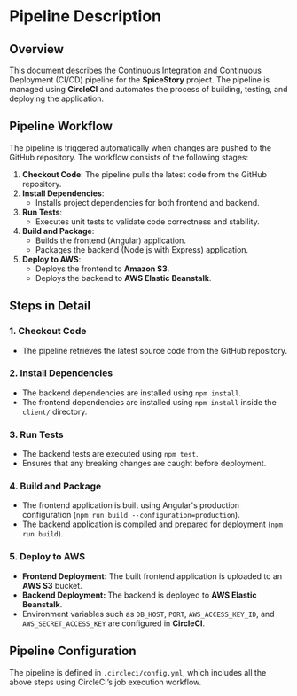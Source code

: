 # Pipeline Description

## Overview

This document describes the Continuous Integration and Continuous Deployment (CI/CD) pipeline for the **SpiceStory** project. The pipeline is managed using **CircleCI** and automates the process of building, testing, and deploying the application.

## Pipeline Workflow

The pipeline is triggered automatically when changes are pushed to the GitHub repository. The workflow consists of the following stages:

1. **Checkout Code**: The pipeline pulls the latest code from the GitHub repository.
2. **Install Dependencies**:
   - Installs project dependencies for both frontend and backend.
3. **Run Tests**:
   - Executes unit tests to validate code correctness and stability.
4. **Build and Package**:
   - Builds the frontend (Angular) application.
   - Packages the backend (Node.js with Express) application.
5. **Deploy to AWS**:
   - Deploys the frontend to **Amazon S3**.
   - Deploys the backend to **AWS Elastic Beanstalk**.

## Steps in Detail

### 1. Checkout Code

- The pipeline retrieves the latest source code from the GitHub repository.

### 2. Install Dependencies

- The backend dependencies are installed using `npm install`.
- The frontend dependencies are installed using `npm install` inside the `client/` directory.

### 3. Run Tests

- The backend tests are executed using `npm test`.
- Ensures that any breaking changes are caught before deployment.

### 4. Build and Package

- The frontend application is built using Angular's production configuration (`npm run build --configuration=production`).
- The backend application is compiled and prepared for deployment (`npm run build`).

### 5. Deploy to AWS

- **Frontend Deployment:** The built frontend application is uploaded to an **AWS S3** bucket.
- **Backend Deployment:** The backend is deployed to **AWS Elastic Beanstalk**.
- Environment variables such as `DB_HOST`, `PORT`, `AWS_ACCESS_KEY_ID`, and `AWS_SECRET_ACCESS_KEY` are configured in **CircleCI**.

## Pipeline Configuration

The pipeline is defined in `.circleci/config.yml`, which includes all the above steps using CircleCI’s job execution workflow.
